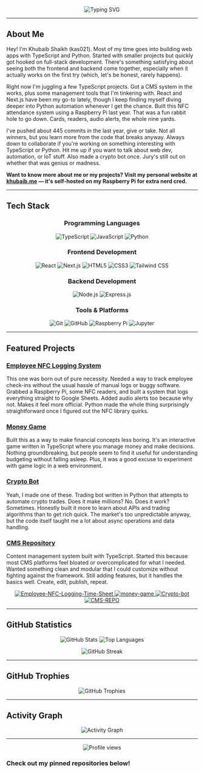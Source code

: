 <div align="center">
  <img src="https://readme-typing-svg.herokuapp.com?font=Fira+Code&size=32&duration=1500&pause=1000&color=A9FEF7&center=true&vCenter=true&width=940&lines=Full+Stack+Developer;TypeScript+%26+Python+Specialist;Building+Modern+Web+Applications" alt="Typing SVG" />
</div>

---

## About Me

Hey! I'm Khubaib Shaikh (kas021). Most of my time goes into building web apps with TypeScript and Python. Started with smaller projects but quickly got hooked on full-stack development. There's something satisfying about seeing both the frontend and backend come together, especially when it actually works on the first try (which, let's be honest, rarely happens).

Right now I'm juggling a few TypeScript projects. Got a CMS system in the works, plus some management tools that I'm tinkering with. React and Next.js have been my go-to lately, though I keep finding myself diving deeper into Python automation whenever I get the chance. Built this NFC attendance system using a Raspberry Pi last year. That was a fun rabbit hole to go down. Cards, readers, audio alerts, the whole nine yards.

I've pushed about 445 commits in the last year, give or take. Not all winners, but you learn more from the code that breaks anyway. Always down to collaborate if you're working on something interesting with TypeScript or Python. Hit me up if you want to talk about web dev, automation, or IoT stuff. Also made a crypto bot once. Jury's still out on whether that was genius or madness.

**Want to know more about me or my projects? Visit my personal website at [khubaib.me](https://khubaib.me) — it's self-hosted on my Raspberry Pi for extra nerd cred.**

---

## Tech Stack

<div align="center">

### Programming Languages

![TypeScript](https://img.shields.io/badge/TypeScript-007ACC?style=for-the-badge&logo=typescript&logoColor=white)
![JavaScript](https://img.shields.io/badge/JavaScript-F7DF1E?style=for-the-badge&logo=javascript&logoColor=black)
![Python](https://img.shields.io/badge/Python-3776AB?style=for-the-badge&logo=python&logoColor=white)

### Frontend Development

![React](https://img.shields.io/badge/React-20232A?style=for-the-badge&logo=react&logoColor=61DAFB)
![Next.js](https://img.shields.io/badge/Next.js-000000?style=for-the-badge&logo=nextdotjs&logoColor=white)
![HTML5](https://img.shields.io/badge/HTML5-E34F26?style=for-the-badge&logo=html5&logoColor=white)
![CSS3](https://img.shields.io/badge/CSS3-1572B6?style=for-the-badge&logo=css3&logoColor=white)
![Tailwind CSS](https://img.shields.io/badge/Tailwind_CSS-38B2AC?style=for-the-badge&logo=tailwind-css&logoColor=white)

### Backend Development

![Node.js](https://img.shields.io/badge/Node.js-339933?style=for-the-badge&logo=nodedotjs&logoColor=white)
![Express.js](https://img.shields.io/badge/Express.js-000000?style=for-the-badge&logo=express&logoColor=white)

### Tools & Platforms

![Git](https://img.shields.io/badge/Git-F05032?style=for-the-badge&logo=git&logoColor=white)
![GitHub](https://img.shields.io/badge/GitHub-181717?style=for-the-badge&logo=github&logoColor=white)
![Raspberry Pi](https://img.shields.io/badge/Raspberry%20Pi-A22846?style=for-the-badge&logo=raspberrypi&logoColor=white)
![Jupyter](https://img.shields.io/badge/Jupyter-F37626?style=for-the-badge&logo=jupyter&logoColor=white)

</div>

---

## Featured Projects

### [Employee NFC Logging System](https://github.com/kas021/Employee-NFC-Logging-Time-Sheet)

This one was born out of pure necessity. Needed a way to track employee check-ins without the usual hassle of manual logs or buggy software. Grabbed a Raspberry Pi, some NFC readers, and built a system that logs everything straight to Google Sheets. Added audio alerts too because why not. Makes it feel more official. Python made the whole thing surprisingly straightforward once I figured out the NFC library quirks.

### [Money Game](https://github.com/kas021/money-game)

Built this as a way to make financial concepts less boring. It's an interactive game written in TypeScript where you manage money and make decisions. Nothing groundbreaking, but people seem to find it useful for understanding budgeting without falling asleep. Plus, it was a good excuse to experiment with game logic in a web environment.

### [Crypto Bot](https://github.com/kas021/Crypto-bot)

Yeah, I made one of these. Trading bot written in Python that attempts to automate crypto trades. Does it make millions? No. Does it work? Sometimes. Honestly built it more to learn about APIs and trading algorithms than to get rich quick. The market's too unpredictable anyway, but the code itself taught me a lot about async operations and data handling.

### [CMS Repository](https://github.com/kas021/CMS-REPO)

Content management system built with TypeScript. Started this because most CMS platforms feel bloated or overcomplicated for what I needed. Wanted something clean and modular that I could customize without fighting against the framework. Still adding features, but it handles the basics well. Create, edit, publish, repeat.

<p align="center">
  <a href="https://github.com/kas021/Employee-NFC-Logging-Time-Sheet">
    <img src="https://github-readme-stats.vercel.app/api/pin/?username=kas021&repo=Employee-NFC-Logging-Time-Sheet&theme=tokyonight" alt="Employee-NFC-Logging-Time-Sheet" />
  </a>
  <a href="https://github.com/kas021/money-game">
    <img src="https://github-readme-stats.vercel.app/api/pin/?username=kas021&repo=money-game&theme=tokyonight" alt="money-game" />
  </a>
  <a href="https://github.com/kas021/Crypto-bot">
    <img src="https://github-readme-stats.vercel.app/api/pin/?username=kas021&repo=Crypto-bot&theme=tokyonight" alt="Crypto-bot" />
  </a>
  <a href="https://github.com/kas021/CMS-REPO">
    <img src="https://github-readme-stats.vercel.app/api/pin/?username=kas021&repo=CMS-REPO&theme=tokyonight" alt="CMS-REPO" />
  </a>
</p>

---

## GitHub Statistics

<p align="center">
  <img src="https://github-readme-stats.vercel.app/api?username=kas021&show_icons=true&theme=tokyonight" alt="GitHub Stats" />
  <img src="https://github-readme-stats.vercel.app/api/top-langs/?username=kas021&layout=compact&theme=tokyonight" alt="Top Languages" />
</p>

<p align="center">
  <img src="https://github-readme-streak-stats.herokuapp.com/?user=kas021&theme=tokyonight" alt="GitHub Streak" />
</p>

---

## GitHub Trophies

<p align="center">
  <img src="https://github-profile-trophy.vercel.app/?username=kas021&theme=tokyonight&column=7" alt="GitHub Trophies" />
</p>

---

## Activity Graph

<p align="center">
  <img src="https://github-readme-activity-graph.vercel.app/graph?username=kas021&theme=tokyo-night" alt="Activity Graph" />
</p>

---

<p align="center">
  <img src="https://komarev.com/ghpvc/?username=kas021&label=Profile%20views&color=0e75b6&style=flat" alt="Profile views" />
</p>

### Check out my pinned repositories below!
